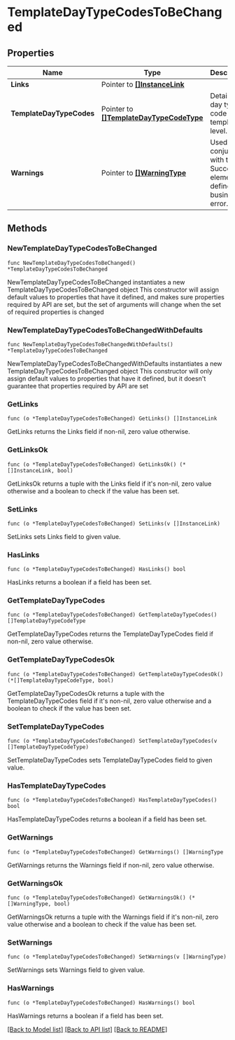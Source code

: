 # TemplateDayTypeCodesToBeChanged

## Properties

Name | Type | Description | Notes
------------ | ------------- | ------------- | -------------
**Links** | Pointer to [**[]InstanceLink**](InstanceLink.md) |  | [optional] 
**TemplateDayTypeCodes** | Pointer to [**[]TemplateDayTypeCodeType**](TemplateDayTypeCodeType.md) | Details for day type code at template level. | [optional] 
**Warnings** | Pointer to [**[]WarningType**](WarningType.md) | Used in conjunction with the Success element to define a business error. | [optional] 

## Methods

### NewTemplateDayTypeCodesToBeChanged

`func NewTemplateDayTypeCodesToBeChanged() *TemplateDayTypeCodesToBeChanged`

NewTemplateDayTypeCodesToBeChanged instantiates a new TemplateDayTypeCodesToBeChanged object
This constructor will assign default values to properties that have it defined,
and makes sure properties required by API are set, but the set of arguments
will change when the set of required properties is changed

### NewTemplateDayTypeCodesToBeChangedWithDefaults

`func NewTemplateDayTypeCodesToBeChangedWithDefaults() *TemplateDayTypeCodesToBeChanged`

NewTemplateDayTypeCodesToBeChangedWithDefaults instantiates a new TemplateDayTypeCodesToBeChanged object
This constructor will only assign default values to properties that have it defined,
but it doesn't guarantee that properties required by API are set

### GetLinks

`func (o *TemplateDayTypeCodesToBeChanged) GetLinks() []InstanceLink`

GetLinks returns the Links field if non-nil, zero value otherwise.

### GetLinksOk

`func (o *TemplateDayTypeCodesToBeChanged) GetLinksOk() (*[]InstanceLink, bool)`

GetLinksOk returns a tuple with the Links field if it's non-nil, zero value otherwise
and a boolean to check if the value has been set.

### SetLinks

`func (o *TemplateDayTypeCodesToBeChanged) SetLinks(v []InstanceLink)`

SetLinks sets Links field to given value.

### HasLinks

`func (o *TemplateDayTypeCodesToBeChanged) HasLinks() bool`

HasLinks returns a boolean if a field has been set.

### GetTemplateDayTypeCodes

`func (o *TemplateDayTypeCodesToBeChanged) GetTemplateDayTypeCodes() []TemplateDayTypeCodeType`

GetTemplateDayTypeCodes returns the TemplateDayTypeCodes field if non-nil, zero value otherwise.

### GetTemplateDayTypeCodesOk

`func (o *TemplateDayTypeCodesToBeChanged) GetTemplateDayTypeCodesOk() (*[]TemplateDayTypeCodeType, bool)`

GetTemplateDayTypeCodesOk returns a tuple with the TemplateDayTypeCodes field if it's non-nil, zero value otherwise
and a boolean to check if the value has been set.

### SetTemplateDayTypeCodes

`func (o *TemplateDayTypeCodesToBeChanged) SetTemplateDayTypeCodes(v []TemplateDayTypeCodeType)`

SetTemplateDayTypeCodes sets TemplateDayTypeCodes field to given value.

### HasTemplateDayTypeCodes

`func (o *TemplateDayTypeCodesToBeChanged) HasTemplateDayTypeCodes() bool`

HasTemplateDayTypeCodes returns a boolean if a field has been set.

### GetWarnings

`func (o *TemplateDayTypeCodesToBeChanged) GetWarnings() []WarningType`

GetWarnings returns the Warnings field if non-nil, zero value otherwise.

### GetWarningsOk

`func (o *TemplateDayTypeCodesToBeChanged) GetWarningsOk() (*[]WarningType, bool)`

GetWarningsOk returns a tuple with the Warnings field if it's non-nil, zero value otherwise
and a boolean to check if the value has been set.

### SetWarnings

`func (o *TemplateDayTypeCodesToBeChanged) SetWarnings(v []WarningType)`

SetWarnings sets Warnings field to given value.

### HasWarnings

`func (o *TemplateDayTypeCodesToBeChanged) HasWarnings() bool`

HasWarnings returns a boolean if a field has been set.


[[Back to Model list]](../README.md#documentation-for-models) [[Back to API list]](../README.md#documentation-for-api-endpoints) [[Back to README]](../README.md)


